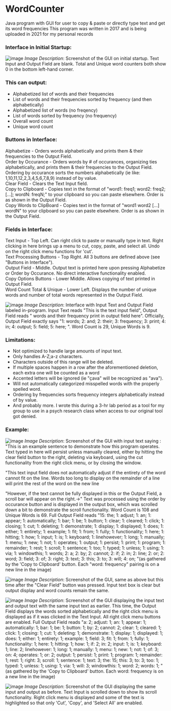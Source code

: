 # WordCounter
Java program with GUI for user to copy & paste or directly type text and get its word frequencies
This program was written in 2017 and is being uploaded in 2021 for my personal records

### Interface in Initial Startup:
![image](https://user-images.githubusercontent.com/15698935/133910928-e34fe099-2530-4b09-a799-d0137d33875c.png)
*Image Description*: Screenshot of the GUI on initial startup. Text Input and Output Field are blank. Total and Unique word counters both show 0 in the bottom left-hand corner.

### This can output:
  - Alphabetized list of words and their frequencies
  - List of words and their frequencies sorted by frequency (and then alphabetically)
  - Alphabetized list of words (no freqency)
  - List of words sorted by frequency (no frequency)
  - Overall word count
  - Unique word count

### Buttons in Interface:
Alphabetize             - Orders words alphabetically and prints them & their frequencies to the Output Field.<br />
Order by Occurance      - Orders words by # of occurances, organizing ties alphabetically, and prints them & their frequencies to the Output Field. Ordering by occurance sorts the numbers alphabetically (ie like: 1,10,11,12,2,3,4,5,6,7,8,9) instead of by value.<br />
Clear Field             - Clears the Text Input field.<br />
Copy to Clipboard       - Copies text in the format of "word1: freq1; word2: freq2; \[...\]; wordN: freqN;" to your clipboard so you can paste elsewhere. Order is as shown in the Output Field.<br />
Copy Words to ClipBoard - Copies text in the format of "word1 word2 \[...\] wordN" to your clipboard so you can paste elsewhere. Order is as shown in the Output Field.<br />

### Fields in Interface:
Text Input                - Top Left. Can right click to paste or manually type in text. Right clicking in here brings up a menu to cut, copy, paste, and select all. Undo on the right click menu functions for 'cut'.<br />
Text Processing Buttons   - Top Right. All 3 buttons are defined above (see "Buttons in Interface").<br />
Output Field              - Middle. Output text is printed here upon pressing Alphabetize or Order by Occurance. No direct interactive functionality enabled.<br />
Copy Options Buttons      - Lower Middle. Allows copying of text printed in Output Field.<br />
Word Count Total & Unique - Lower Left. Displays the number of unique words and number of total words represented in the Output Field.<br />

![image](https://user-images.githubusercontent.com/15698935/133911859-ccdc72af-28f1-4bdc-b260-4caa356378fa.png)
*Image Description*: Interface with Input Text and Output Field labeled in-program. Input Text reads "This is the text input field", Output Field reads " words and their frequency print in output field here". Officially, Output Field exactly says "1: words; 2: and; 2: their; 3: frequency; 3: print; 4: in; 4: output; 5: field; 5: here; ". Word Count is 29, Unique Words is 9.

### Limitations:
  - Not optimized to handle large amounts of input text.
  - Only handles A-Z;a-z characters.
  - Characters outside of this range will be deleted.
  - If multiple spaces happen in a row after the aforementioned deletion, each extra one will be counted as a word
  - Accented letters will be ignored (ie "çava" will be recognized as "ava").
  - Will not automatically categorized misspelled words with the properly spelled word.
  - Ordering by frequencies sorts frequency integers alphabetically instead of by value.
  - And probably more. I wrote this during a 3-hr lab period as a tool for my group to use in a psych research class when access to our original tool got denied.

### Example:

![image](https://user-images.githubusercontent.com/15698935/133912180-6e22c792-9b55-49ab-bd55-b76c00843207.png)
*Image Description*: Screenshot of the GUI with input text saying :
"This is an example sentence to demonstrate how this program operates. Text typed in here will persist unless manually cleared, either by hitting the clear field button to the right, deleting via keyboard, using the cut functionality from the right click menu, or by closing the window.

"This text input field does not automatically adjust if the entirety of the word cannot fit on the line. Words too long to display on the remainder of a line will print the rest of the word on the new line

"However, if the text cannot be fully displayed in this or the Output Field, a scroll bar will appear on the right.->" Text was processed using the order by occurance button and is displayed in the output box, which was scrolled down a bit to demonstrate the scroll functionality. Word Count is 108 and Unique Words is 69. Full Output Field reads "15: the; 1: adjust; 1: an; 1: appear; 1: automatically; 1: bar; 1: be; 1: button; 1: clear; 1: cleared; 1: click; 1: closing; 1: cut; 1: deleting; 1: demonstrate; 1: display; 1: displayed; 1: does; 1: either; 1: entirety; 1: example; 1: fit; 1: from; 1: fully; 1: functionality; 1: here; 1: hitting; 1: how; 1: input; 1: is; 1: keyboard; 1: linehowever; 1: long; 1: manually; 1: menu; 1: new; 1: not; 1: operates; 1: output; 1: persist; 1: print; 1: program; 1: remainder; 1: rest; 1: scroll; 1: sentence; 1: too; 1: typed; 1: unless; 1: using; 1: via; 1: windowthis; 1: words; 2: a; 2: by; 2: cannot; 2: if; 2: in; 2: line; 2: or; 2: word; 3: field; 3: of; 3: right; 3: text; 3: this; 3: to; 3: will; 4: on; "(as gathered by the 'Copy to Clipboard' button. Each "word: frequency" pairing is on a new line in the image)

![image](https://user-images.githubusercontent.com/15698935/133912191-a5e96bd3-399c-40ee-8a35-cf3fa5d5e704.png)
*Image Description*: Screenshot of the GUI, same as above but this time after the "Clear Field" button was pressed. Input text box is clear but output display and word counts remain the same. 

![image](https://user-images.githubusercontent.com/15698935/133912201-d0be78ae-2544-4e24-8878-417c4749ca0c.png)
*Image Description*: Screenshot of the GUI displaying the input text and output text with the same input text as earlier. This time, the Output Field displays the words sorted alphabetically and the right click menu is displayed as if it was clicked in the Text Input. All right click menu buttons are enabled. Full Output Field reads "a: 2; adjust: 1; an: 1; appear: 1; automatically: 1; bar: 1; be: 1; button: 1; by: 2; cannot: 2; clear: 1; cleared: 1; click: 1; closing: 1; cut: 1; deleting: 1; demonstrate: 1; display: 1; displayed: 1; does: 1; either: 1; entirety: 1; example: 1; field: 3; fit: 1; from: 1; fully: 1; functionality: 1; here: 1; hitting: 1; how: 1; if: 2; in: 2; input: 1; is: 1; keyboard: 1; line: 2; linehowever: 1; long: 1; manually: 1; menu: 1; new: 1; not: 1; of: 3; on: 4; operates: 1; or: 2; output: 1; persist: 1; print: 1; program: 1; remainder: 1; rest: 1; right: 3; scroll: 1; sentence: 1; text: 3; the: 15; this: 3; to: 3; too: 1; typed: 1; unless: 1; using: 1; via: 1; will: 3; windowthis: 1; word: 2; words: 1; " (as gathered by the 'Copy to Clipboard' button. Each word: frequency is on a new line in the image)

![image](https://user-images.githubusercontent.com/15698935/133912215-800441a4-7487-45f7-8503-8384367a4c5a.png)
*Image Description*: Screenshot of the GUI displaying the same input and output as before. Text Input is scrolled down to show its scroll functionality. Right click menu is displayed and some of the text is highlighted so that only 'Cut', 'Copy', and 'Select All' are enabled.


